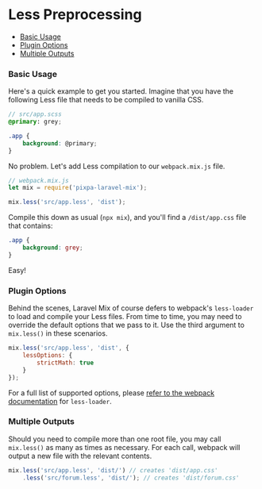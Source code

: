 # Less Preprocessing

-   [Basic Usage](#basic-usage)
-   [Plugin Options](#plugin-options)
-   [Multiple Outputs](#multiple-outputs)

### Basic Usage

Here's a quick example to get you started. Imagine that you have the following Less file that needs to be compiled to vanilla CSS.

```scss
// src/app.scss
@primary: grey;

.app {
    background: @primary;
}
```

No problem. Let's add Less compilation to our `webpack.mix.js` file.

```js
// webpack.mix.js
let mix = require('pixpa-laravel-mix');

mix.less('src/app.less', 'dist');
```

Compile this down as usual \(`npx mix`\), and you'll find a `/dist/app.css` file that contains:

```css
.app {
    background: grey;
}
```

Easy!

### Plugin Options

Behind the scenes, Laravel Mix of course defers to webpack's `less-loader` to load and compile your Less files.
From time to time, you may need to override the default options that we pass to it. Use the third argument to `mix.less()` in these scenarios.

```js
mix.less('src/app.less', 'dist', {
    lessOptions: {
        strictMath: true
    }
});
```

For a full list of supported options, please [refer to the webpack documentation](https://webpack.js.org/loaders/less-loader/#options) for `less-loader`.

### Multiple Outputs

Should you need to compile more than one root file, you may call `mix.less()` as many as times as necessary. For each call, webpack will output a new file with the relevant contents.

```js
mix.less('src/app.less', 'dist/') // creates 'dist/app.css'
    .less('src/forum.less', 'dist/'); // creates 'dist/forum.css'
```
